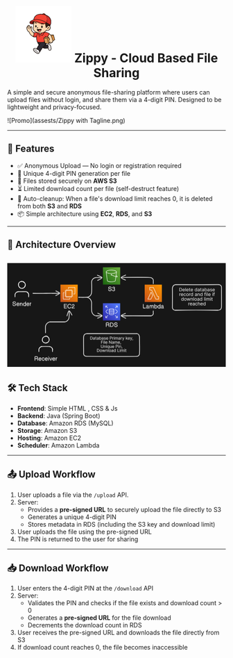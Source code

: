 <h1 align="center">
  <img src="assests/Zippy.png" alt="Logo" width="130"/>
  Zippy - Cloud Based File Sharing
</h1>




A simple and secure anonymous file-sharing platform where users can upload files without login, and share them via a 4-digit PIN. Designed to be lightweight and privacy-focused.

![Promo](assests/Zippy with Tagline.png)

---

## 🚀 Features

- ✅ Anonymous Upload — No login or registration required
- 📁 Unique 4-digit PIN generation per file
- 🔐 Files stored securely on **AWS S3**
- ⏳ Limited download count per file (self-destruct feature)
- 🧹 Auto-cleanup: When a file's download limit reaches 0, it is deleted from both **S3** and **RDS**
- 📦 Simple architecture using **EC2**, **RDS**, and **S3**

---

## 📐 Architecture Overview
![Architecture Diagram](assests/Architecture.png)
---

## 🛠️ Tech Stack

- **Frontend**: Simple HTML , CSS & Js
- **Backend**: Java (Spring Boot)
- **Database**: Amazon RDS (MySQL)
- **Storage**: Amazon S3
- **Hosting**: Amazon EC2
- **Scheduler**: Amazon Lambda

---

## 📤 Upload Workflow

1. User uploads a file via the `/upload` API.
2. Server:
   - Provides a **pre-signed URL** to securely upload the file directly to S3
   - Generates a unique 4-digit PIN
   - Stores metadata in RDS (including the S3 key and download limit)
3. User uploads the file using the pre-signed URL
4. The PIN is returned to the user for sharing

---

## 📥 Download Workflow

1. User enters the 4-digit PIN at the `/download` API
2. Server:
   - Validates the PIN and checks if the file exists and download count > 0
   - Generates a **pre-signed URL** for the file download
   - Decrements the download count in RDS
3. User receives the pre-signed URL and downloads the file directly from S3
4. If download count reaches 0, the file becomes inaccessible
